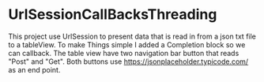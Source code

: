 # UrlSessionCallBacksThreading
This project use UrlSession to present data that is read in from a json txt file to a tableView. To make Things simple I added a Completion block so we can callback. The table view have two navigation bar button that reads "Post" and "Get". Both buttons use https://jsonplaceholder.typicode.com/ as an end point.

<img scr = "CallbacksThreading/ScreenShot.png"/>
